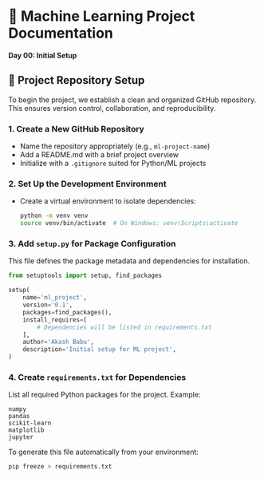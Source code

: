 # 🧠 Machine Learning Project Documentation  
**Day 00: Initial Setup**

## 📁 Project Repository Setup

To begin the project, we establish a clean and organized GitHub repository. This ensures version control, collaboration, and reproducibility.

### 1. Create a New GitHub Repository
- Name the repository appropriately (e.g., `ml-project-name`)
- Add a README.md with a brief project overview
- Initialize with a `.gitignore` suited for Python/ML projects

### 2. Set Up the Development Environment
- Create a virtual environment to isolate dependencies:
  ```bash
  python -m venv venv
  source venv/bin/activate  # On Windows: venv\Scripts\activate
  ```

### 3. Add `setup.py` for Package Configuration
This file defines the package metadata and dependencies for installation.

```python
from setuptools import setup, find_packages

setup(
    name='ml_project',
    version='0.1',
    packages=find_packages(),
    install_requires=[
        # Dependencies will be listed in requirements.txt
    ],
    author='Akash Babu',
    description='Initial setup for ML project',
)
```

### 4. Create `requirements.txt` for Dependencies
List all required Python packages for the project. Example:

```
numpy
pandas
scikit-learn
matplotlib
jupyter
```

To generate this file automatically from your environment:
```bash
pip freeze > requirements.txt
```

